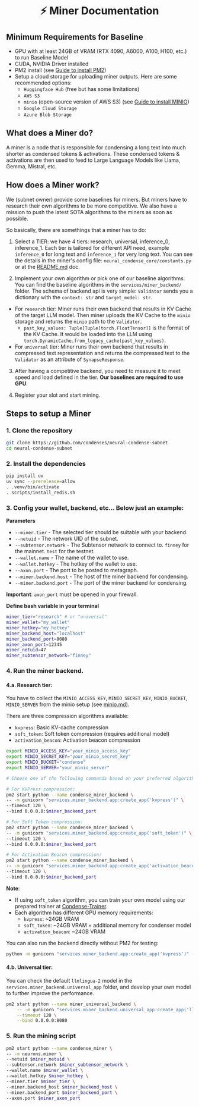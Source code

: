 <div align="center">

# ⚡ Miner Documentation

</div>

## Minimum Requirements for Baseline
- GPU with at least 24GB of VRAM (RTX 4090, A6000, A100, H100, etc.) to run Baseline Model
- CUDA, NVIDIA Driver installed
- PM2 install (see [Guide to install PM2](./pm2.md))
- Setup a cloud storage for uploading miner outputs. Here are some recommended options:
    - `Huggingface Hub` (free but has some limitations)
    - `AWS S3`
    - `minio` (open-source version of AWS S3) (see [Guide to install MINIO](./minio.md))
    - `Google Cloud Storage`
    - `Azure Blob Storage`

## What does a Miner do?

A miner is a node that is responsible for condensing a long text into much shorter as condensed tokens & activations. These condensed tokens & activations are then used to feed to Large Language Models like Llama, Gemma, Mistral, etc.

## How does a Miner work?

We (subnet owner) provide some baselines for miners. But miners have to research their own algorithms to be more competitive. We also have a mission to push the latest SOTA algorithms to the miners as soon as possible.

So basically, there are somethings that a miner has to do:

1. Select a TIER: we have 4 tiers: research, universal, inference_0, inference_1. Each tier is tailored for different API need, example `inference_0` for long text and `inference_1` for very long text. You can see the details in the miner's config file: `neural_condense_core/constants.py` or at the [README.md](../README.md) doc.

2. Implement your own algorithm or pick one of our baseline algorithms. You can find the baseline algorithms in the `services/miner_backend/` folder.
The schema of backend api is very simple: `Validator` sends you a dictionary with the `context: str` and `target_model: str`.
- For `research` tier:
Miner runs their own backend that results in KV Cache of the target LLM model. Then miner uploads the KV Cache to the `minio` storage and returns the `minio` path to the `Validator`.
  - `past_key_values: Tuple[Tuple[torch.FloatTensor]]` is the format of the KV Cache. It would be loaded into the LLM using `torch.DynamicCache.from_legacy_cache(past_key_values)`.
- For `universal` tier:
Miner runs their own backend that results in compressed text representation and returns the compressed text to the `Validator` as an attribute of `SynapseResponse`.


3. After having a competitive backend, you need to measure it to meet speed and load defined in the tier. **Our baselines are required to use GPU**.

4. Register your slot and start mining.

## Steps to setup a Miner

### 1. Clone the repository
```bash
git clone https://github.com/condenses/neural-condense-subnet
cd neural-condense-subnet
```

### 2. Install the dependencies
```bash
pip install uv
uv sync --prerelease=allow
. .venv/bin/activate
. scripts/install_redis.sh
```

### 3. Config your wallet, backend, etc... Below just an example:

**Parameters**
- `--miner.tier` - The selected tier should be suitable with your backend.
- `--netuid` - The network UID of the subnet.
- `--subtensor.network` - The Subtensor network to connect to. `finney` for the mainnet. `test` for the testnet.
- `--wallet.name` - The name of the wallet to use.
- `--wallet.hotkey` - The hotkey of the wallet to use.
- `--axon.port` - The port to be posted to metagraph.
- `--miner.backend.host` - The host of the miner backend for condensing.
- `--miner.backend.port` - The port of the miner backend for condensing.

**Important**: `axon_port` must be opened in your firewall.

**Define bash variable in your terminal**
```bash
miner_tier="research" # or "universal"
miner_wallet="my_wallet"
miner_hotkey="my_hotkey"
miner_backend_host="localhost"
miner_backend_port=8080
miner_axon_port=12345
miner_netuid=47
miner_subtensor_network="finney"
```

### 4. Run the miner backend. <br>

#### 4.a. Research tier: <br>
You have to collect the `MINIO_ACCESS_KEY`, `MINIO_SECRET_KEY`, `MINIO_BUCKET`, `MINIO_SERVER` from the minio setup (see [minio.md](./minio.md)).

There are three compression algorithms available:
- `kvpress`: Basic KV-cache compression
- `soft_token`: Soft token compression (requires additional model)
- `activation_beacon`: Activation beacon compression

```bash
export MINIO_ACCESS_KEY="your_minio_access_key"
export MINIO_SECRET_KEY="your_minio_secret_key"
export MINIO_BUCKET="condense"
export MINIO_SERVER="your_minio_server"

# Choose one of the following commands based on your preferred algorithm:

# For KVPress compression:
pm2 start python --name condense_miner_backend \
-- -m gunicorn "services.miner_backend.app:create_app('kvpress')" \
--timeout 120 \
--bind 0.0.0.0:$miner_backend_port

# For Soft Token compression:
pm2 start python --name condense_miner_backend \
-- -m gunicorn "services.miner_backend.app:create_app('soft_token')" \
--timeout 120 \
--bind 0.0.0.0:$miner_backend_port

# For Activation Beacon compression:
pm2 start python --name condense_miner_backend \
-- -m gunicorn "services.miner_backend.app:create_app('activation_beacon')" \
--timeout 120 \
--bind 0.0.0.0:$miner_backend_port
```

**Note**: 
- If using `soft_token` algorithm, you can train your own model using our prepared trainer at [Condense-Trainer](https://github.com/condenses/condense-trainer).
- Each algorithm has different GPU memory requirements:
  - `kvpress`: ~24GB VRAM
  - `soft_token`: ~24GB VRAM + additional memory for condenser model
  - `activation_beacon`: ~24GB VRAM

You can also run the backend directly without PM2 for testing:
```bash
python -m gunicorn "services.miner_backend.app:create_app('kvpress')" --bind 0.0.0.0:8080
```
#### 4.b. Universal tier:
You can check the default `llmlingua-2` model in the `services.miner_backend.universal_app` folder, and develop your own model to further improve the performance.
```bash
pm2 start python --name miner_universal_backend \
	-- -m gunicorn "services.miner_backend.universal_app:create_app('llmlingua-2')" \
	--timeout 120 \
	--bind 0.0.0.0:8080
```


### 5. Run the mining script
```bash
pm2 start python --name condense_miner \
-- -m neurons.miner \
--netuid $miner_netuid \
--subtensor.network $miner_subtensor_network \
--wallet.name $miner_wallet \
--wallet.hotkey $miner_hotkey \
--miner.tier $miner_tier \
--miner.backend_host $miner_backend_host \
--miner.backend_port $miner_backend_port \
--axon.port $miner_axon_port
```